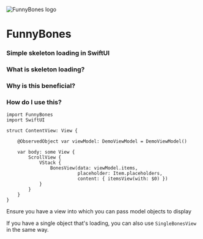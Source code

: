 ![FunnyBones logo](https://i.ibb.co/m4c0hQV/funnybones.png)

# FunnyBones

### Simple skeleton loading in SwiftUI

### What is skeleton loading? 

### Why is this beneficial? 

### How do I use this? 

```
import FunnyBones 
import SwiftUI

struct ContentView: View {
    
    @ObservedObject var viewModel: DemoViewModel = DemoViewModel()
    
    var body: some View {
        ScrollView {
            VStack {
                BonesView(data: viewModel.items,
                          placeholder: Item.placeholders,
                          content: { itemsView(with: $0) })
            }
        }
    }
}
```

Ensure you have a view into which you can pass model objects to display

If you have a single object that's loading, you can also use `SingleBonesView` in the same way.   
